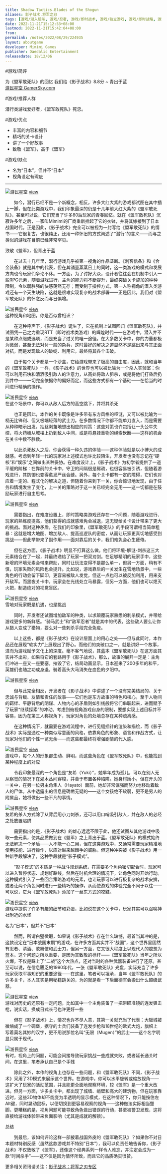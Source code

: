 ```yaml
---
title: Shadow Tactics.Blades of the Shogun
aliases: 影子战术.将军之刃
tags: [游戏/潜入暗杀, 游戏/忍者, 游戏/即时战术, 游戏/独立游戏, 游戏/即时战略, 游戏/策略, 游戏/战术, 游戏/好评原声音轨, 游戏/单人, 游戏/生存]
date: 2022-11-21T15:12:53+08:00
lastmod: 2022-11-21T15:42:04+08:00
from: 
permalink: /notes/2022/08/29/224935
layout: aboutgame 
developer: Mimimi Games
publisher: Daedalic Entertainment
releasedate: 18/12/06
---
```


#游戏/简评

为《盟军敢死队》的回忆 我们给《影子战术》8.8分 ~ 青出于蓝  
[游民星空 GamerSky.com](https://www.gamersky.com/review/201701/856379.shtml)

#游戏/推荐人群

潜行类游戏爱好者，《盟军敢死队》死忠。

#游戏/优点

- 丰富的内容和细节
- 精巧的关卡设计
- 讲了一个好故事
- 致敬《盟军》，高于《盟军》

#游戏/缺点

- 名为“日本”，但并不“日本”
- 视角设定有瑕疵

---

![游民星空](http://img1.gamersky.com/image2017/01/20170107_xtn_162_1/gamersky_01small_02_2017171424D3C.jpg) [view](http://www.gamersky.com/zhuanti/wqj2016/)

　　如今，潜行已经不是一个新概念，相反，许多大红大紫的游戏都试图在其中插上一脚，但在此类游戏中，我们印象最深的仍是十几年前大红大紫的《盟军敢死队》，甚至可以说，它们充当了许多80后玩家的青春回忆。就在《盟军敢死队》沉寂许多年之后，一家叫Mimimi的厂商重新拾起了它的衣钵，并将其嫁接到了日本战国时代。正是因此，《影子战术》完全可以被视为一封写给《盟军敢死队》的情书——它很复古，也很纯正，还用一种怀旧的方式阐述了“潜行”的含义——而与之类似的游戏在目前已经非常罕见。

致敬《盟军》，但青出于蓝

　　在过去十几年里，潜行游戏几乎被第一视角的作品垄断。《刺客信条》和《合金装备》就是其中的代表，但在其销量蒸蒸日上的同时，这一类游戏的模式和发展方向也令玩家们争论不休。一方面，为了讨好大众，设计者往往会在机制中引入一些RPG元素，随着游戏进行，主角的能力将不断提升，最终突破关卡施加的种种限制，令以弱胜强的快感荡然无存；而受制于操控方式，第一人称视角的潜入类游戏还有一个天生缺陷，这就是很难实现复杂的战术部署——正是因此，我们对《盟军敢死队》的怀念反而与日俱增。

![游民星空](http://img1.gamersky.com/image2017/01/20170107_xtn_162_2/gamersky_07small_14_20171717357AE.jpg) [view](http://www.gamersky.com/showimage/id_gamersky.shtml?http://img1.gamersky.com/image2017/01/20170107_xtn_162_2/gamersky_07origin_13_2017171735399.jpg)  
这种视角和地图，你是否似曾相识？

　　在这种呼声下，《影子战术》诞生了，它在机制上试图回归《盟军敢死队》，并试图凭一己之力重现RTT（即时战术类游戏）的辉煌时代——在游戏中，潜入并不是某种点缀或选项，而是充当了过关的唯一途径。在大多数关卡中，你的力量都极为微弱，甚至无法对付一般的杂兵，这时最好的解决之道显然不是跳出来与其正面对抗，而是发现敌人的破绽、利用它，最终将其各个击破。

　　由于每个关卡都是一个沙盒，它给游戏带来了极高的自由度，因此，就和当年的《盟军敢死队》一样，《影子战术》的世界也可以被比喻为一个杀人实验室：你可以利用石块和清酒吸引敌人的注意力，从高处将敌人狙杀，或是将他们打昏后扔到井中——一切完全依据你的偏好而定，而这些方式都有一个基础——在恰当的时间进行精确的操作。

![游民星空](http://img1.gamersky.com/image2017/01/20170107_xtn_162_2/gamersky_04small_08_2017171735174.jpg) [view](http://www.gamersky.com/showimage/id_gamersky.shtml?http://img1.gamersky.com/image2017/01/20170107_xtn_162_2/gamersky_04origin_07_2017171735ED2.jpg)  
在这个场景中，你可以从敌人后方的高空跳下，并将其杀死

　　也正是因此，本作的关卡既像是许多带有东方风格的哑谜，又可以被比喻为一柄无比锋利、但又极端轻薄的武士刀。在多数情况下你都不能单刀直入，而是需要从种种暗示出发，抽丝剥茧地想出相应的对策：这些对策也许包括让一头公牛失控，将火药桶从城楼上扔到敌人中间，或是将悬挂重物的绳索砍断——这样的机会在关卡中数不胜数。

　　以此杀死敌人之后，你会获得一种久违的体验——这种体验就是以小博大的成就感。考虑到年轻一代的玩家对上述模式也许比较陌生，开发者也没有忘记在“硬核”和“娱乐”之间做出某种妥协。在难度设计上，《影子战术》为初学者提供了一道平缓的阶梯：在靠前的关卡中，守卫的间隔很是稀疏，也很容易被引诱，但随着游戏进行，其防御也变得愈发严丝合缝。另外，每个关卡都有一定的障碍，它们也对应着一定的、程式化的解决之道，但随着你来到下一关，你会惊讶地发现，由于任务和情境发生了变化，上一关的策略对于这一关已经完全无用——这一切都是在鼓励玩家进行自主思考。

![游民星空](http://img1.gamersky.com/image2017/01/20170107_xtn_162_3/gamersky_01small_02_2017171854A6D.jpg) [view](http://www.gamersky.com/showimage/id_gamersky.shtml?http://img1.gamersky.com/image2017/01/20170107_xtn_162_3/gamersky_01origin_01_20171718546DE.jpg)

　　需要指出，在难度设置上，即时策略类游戏还存在一个问题，随着游戏进行、玩家的熟练度提高，他们获得的成就感难免会减退，这无疑给关卡设计带来了更大的挑战。面对这种矛盾，在我们的印象里，《盟军敢死队》的手段可谓相当简单粗暴：这就是增大地图、增加敌人、提高巡逻队的密度，从而让玩家更真切地感受到挑战——但此举带来了副作用——面对靠后的关卡，我们难免会心生疲倦。

　　但在这方面，《影子战术》明显不打算这么做。他们将环境-解谜-刺杀这三大元素结合在了一起，并最终递给了玩家一把双刃剑。在足够精明的玩家手中，这些新增的环境元素会带来帮助，同时让玩法变得不是那么单一，但另一方面，稍有不慎，玩家失败的风险也会提升。比如说，游戏靠后的一关发生在雪地场景中，一些角色的行动会留下脚印，更容易被敌人发觉，但这一点也可以被反加利用，用来支开敌军。而黑夜关卡中，玩家会在光线处立马暴露，但另一方面，他们也可以熄灭火把，制造绝对的视觉盲区。

![游民星空](http://img1.gamersky.com/image2017/01/20170107_xtn_162_4/gamersky_01small_02_2017171922217.jpg) [view](http://www.gamersky.com/showimage/id_gamersky.shtml?http://img1.gamersky.com/image2017/01/20170107_xtn_162_4/gamersky_01origin_01_2017171922CB7.jpg)  
雪地对玩家既是机遇，也是挑战

　　同时，开发者还试图增加敌军的种类，以求颠覆玩家熟悉的刺杀模式，并带给游戏更多的新鲜感。“骑马武士”和“敌军忍者”就是其中的代表，这些敌人要么让你从猎人变成了猎物，要么对一些刺杀手段完全免疫。

　　以上这些，都是《影子战术》在设计层面上的用心之处——但与此同时，本作品还在展现“软实力”上展现出了野心。而他们的突破口之一，就是讲好一个故事，进而为游戏赋予文化上的深度。毫不客气地说，其蓝本《盟军敢死队》在这方面其实并不出彩，如果将它的套路用于《影子战术》，那么，故事的展开一定是：主角们冲进一座又一座要塞，摧毁了它，结局动画显示。日本迎来了200多年的和平，英雄们也随之功成身退，骑着高头大马消失在血色的夕阳中。

![游民星空](http://img1.gamersky.com/image2017/01/20170107_xtn_162_2/gamersky_14small_28_20171717356C4.jpg) [view](http://www.gamersky.com/showimage/id_gamersky.shtml?http://img1.gamersky.com/image2017/01/20170107_xtn_162_2/gamersky_14origin_27_2017171735380.jpg)

　　但与此完全相反，开发者在《影子战术》中讲述了一个没有完美结局的、关于忠诚与背叛、友情和责任的故事——它们也是东方故事的特色和核心，至于人物间的羁绊、平静背后的阴谋、人物内心的矛盾则如引线般将它们串联起来，进而赋予了玩家“继续探索”的冲动。考虑到俯视角游戏自身的限制，要想实现上述目标并不容易，因为在第三人称视角下，玩家对角色的处境总存在某种疏离感。

　　在这种情况下，就需要在游戏流程中，进行见缝插针的渲染和描绘，而《影子战术》实际是通过一种类似写意画的风格，依靠角色的形象、语言和作战方式，让玩家对他们的个性一览无余——而这些都最终将增强剧情的代入感。

![游民星空](http://img1.gamersky.com/image2017/01/20170107_xtn_162_2/gamersky_15small_30_2017171735DAE.jpg) [view](http://www.gamersky.com/showimage/id_gamersky.shtml?http://img1.gamersky.com/image2017/01/20170107_xtn_162_2/gamersky_15origin_29_2017171735A39.jpg)  
游戏中，每个人的形象都生动、鲜明，而这些角色在《盟军敢死队》中，也能找到某种程度上的对应

　　令我印象最深的一个角色是“友希（Yuki）”，她早年成为孤儿，可以在别人无从察觉的情况下在灌木丛间穿梭，并善于布置各种陷阱。她身材娇小，但在开头的一关中，在另一位男主角隼人（Hayato）面前，她却非常倔强而努力地移动着敌人的尸体。从中透露出的信息是确凿无疑的——这个女孩绝不软弱，更不是男人的附属品，她将做出一些不凡的事情。

![游民星空](http://img1.gamersky.com/image2017/01/20170107_xtn_162_3/gamersky_02small_04_20171718543B7.jpg) [view](http://www.gamersky.com/showimage/id_gamersky.shtml?http://img1.gamersky.com/image2017/01/20170107_xtn_162_3/gamersky_02origin_03_2017171854E47.jpg)  
友希的杀人方式除了从背后用小刀刺杀，还可以用口哨吸引敌人，并在敌人的必经之处放置陷阱

　　需要指出的是，《影子战术》的雄心远远不限于此，他还试图从其他游戏中吸取一些元素，使其品质做到在《盟军》之上青出于蓝。《盟军敢死队》的模式始终无法解决一个矛盾——人不能一心二用，但在这类游戏中，又通常需要玩家精准地使用技能、进行操作，以应对越来越棘手的威胁。但这种冲突被《影子战术》用一种新手段解决了，这种手段就是“影子模式”。

　　“影子模式”的本质是一种战斗规划系统，在需要多个角色密切配合时，玩家可以进入暂停状态、规划好路线，然后在时机合理的情况下，让角色同时开始行动。这种模式引入了一些回合策略游戏的元素，也让玩家可以进行极复杂的战术安排，或者让两个角色同时进行一些精巧的操作，从而使游戏的体验完全不同于以往——可以说，它为《盟军敢死队》添加了一丝东方式的狡黠。

![游民星空](http://img1.gamersky.com/image2017/01/20170107_xtn_162_3/gamersky_03small_06_201717185477E.jpg) [view](http://www.gamersky.com/showimage/id_gamersky.shtml?http://img1.gamersky.com/image2017/01/20170107_xtn_162_3/gamersky_03origin_05_2017171854610.jpg)  
游戏中提供了许多有趣的细节和彩蛋，比如说在这个关卡中，玩家其实可以召唤神社附近的水怪

名为“日本”，但并不“日本”

　　然而，所谓白璧微瑕，如果说《影子战术》存在什么缺憾，最首当其冲的是，这款设定在“日本战国末期”的游戏，在许多方面其实并不“战国”，这个世界里固然有忍者、清酒、歌舞伎和武士刀，但另一方面，它又很大程度上以现代人的臆想为蓝本。这个问题之所以重要，是因为其致敬的标杆——《盟军敢死队》当年之所以火爆，不仅是踩上了“二战”这个大热点，还对当时的各种武器装备进行了还原。甚至可以说，在信息匮乏的1990年代，一张《盟军敢死队》光盘，实际充当了许多玩家获取军事知识的重要途径——在这里，笔者可以坦承，当年《盟军敢死队》的许多关卡，本人其实是用秘籍跳关的，为的就是看一下后面德军会搬出什么超级武器。

![游民星空](http://img1.gamersky.com/image2017/01/20170107_xtn_162_2/gamersky_09small_18_201717173541C.jpg) [view](http://www.gamersky.com/showimage/id_gamersky.shtml?http://img1.gamersky.com/image2017/01/20170107_xtn_162_2/gamersky_09origin_17_2017171735FD8.jpg)  
游戏对历史的还原有一定问题，比如其中一个主角装备了一把带瞄准镜的连发狙击枪，说实话，换成日式长弓也许更好一些

　　但在《影子战术》上，情况也许不尽人意，其第一关就充当了代表：大阪城被微缩成了一个碉堡，据守的士兵们装备了连发步枪和18世纪的欧式大炮，旗帜上写着莫名其妙的汉字，更不用说那位名叫“无限（Mugen）”的武士——这个名字明显只属于现代。

![游民星空](http://img1.gamersky.com/image2017/01/20170107_xtn_162_2/gamersky_12small_24_2017171735985.jpg) [view](http://www.gamersky.com/showimage/id_gamersky.shtml?http://img1.gamersky.com/image2017/01/20170107_xtn_162_2/gamersky_12origin_23_20171717355D9.jpg)  
有时，视角上的问题，可能会间接导致玩家挑战一些成就失败，或者延长通关时间，在这里，笔者承认自己是个手残

　　除此之外，本作的视角上也存在一些问题，和《盟军敢死队》不同，《影子战术》采用了3D模式来展示这个世界。在游戏中，你可以水平旋转或缩放视角——这扩大了玩家的活动范围，并且能更全面地观察环境，较《盟军》是一个重大改进。但另一方面，许多关卡中，都出现了城墙、峭壁和高大的建筑物，但在玩家靠近时，这些3D物体却不能变为半透明的显示模式，在这种情况下，你只能按住左Alt键，同时晃动鼠标，以便切换到更容易观察的视角——这种做法实际相当蹩脚。更糟糕的是，视角问题可能导致角色做出错误的行动，甚至被警卫发现，这将直接给游戏体验带来负面影响（尤其是成就的解锁）。

总结

　　到最后，该如何评论这样一部披着战国外皮的《盟军敢死队》？如果你不对日本题材特别反感（虽然这款游戏并不特别“日本”），我可以负责任地告诉你，《影子战术》不仅致敬了《盟军》，还像这个经典系列一样令人难忘，并注定会成为一款“时间杀手”——这不仅是因为情怀所致，而且它的品质确实很赞。

更多相关资讯请关注：[影子战术：将军之刃专区](http://www.gamersky.com/z/shadowtactics/)
